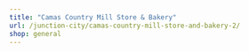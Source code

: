 ```yaml
---
title: "Camas Country Mill Store & Bakery"
url: /junction-city/camas-country-mill-store-and-bakery-2/
shop: general
---
```

